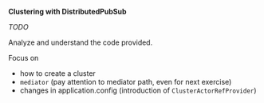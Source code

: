 **Clustering with DistributedPubSub**

_TODO_

Analyze and understand the code provided. 

Focus on
* how to create a cluster
* `mediator` (pay attention to mediator path, even for next exercise)
* changes in application.config (introduction of `ClusterActorRefProvider`)
